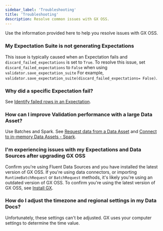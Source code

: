 ```yaml
---
sidebar_label: 'Troubleshooting'
title: 'Troubleshooting'
description: Resolve common issues with GX OSS.
---
```


Use the information provided here to help you resolve issues with GX OSS.

### My Expectation Suite is not generating Expectations

This issue is typically caused when an Expectation fails and `discard_failed_expectations` is set to `True`. To resolve this issue, set `discard_failed_expectations` to `False` when using `validator.save_expectation_suite` For example, `validator.save_expectation_suite(discard_failed_expectations= False)`.

### Why did a specific Expectation fail?

See [Identify failed rows in an Expectation](./guides/expectations/advanced/identify_failed_rows_expectations.md). 

### How can I improve Validation performance with a large Data Asset?

Use Batches and Spark. See [Request data from a Data Asset](./guides/connecting_to_your_data/fluent/batch_requests/how_to_request_data_from_a_data_asset.md) and [Connect to in-memory Data Assets - Spark](./guides/connecting_to_your_data/fluent/in_memory/connect_in_memory_data.md). 

### I'm experiencing issues with my Expectations and Data Sources after upgrading GX OSS

Confirm you're using Fluent Data Sources and you have installed the latest version of GX OSS. If you're using data connectors, or importing `RuntimeBatchRequest` or `BatchRequest` methods, it's likely you're using an outdated version of GX OSS. To confirm you're using the latest version of GX OSS, see [Install GX](./tutorials/quickstart/quickstart#install-gx).

### How do I adjust the timezone and regional settings in my Data Docs?

Unfortunately, these settings can't be adjusted. GX uses your computer settings to determine the time value.